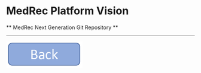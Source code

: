 **MedRec Platform Vision**
===================


** MedRec Next Generation Git Repository **


----------

<a href="index" rel="Go back">![link text](back.png "Go Back")</a>

